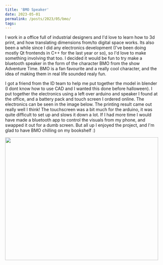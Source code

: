 ```yaml
---
title: 'BMO Speaker'
date: 2023-05-01
permalink: /posts/2023/05/bmo/
tags:
---
```


I work in a office full of industrial designers and I'd love to learn how to 3d print, and how translating dimensions from/to digital space works. Its also been a while since I did any electronics development (I've been doing mostly Qt frontends in C++ for the last year or so), so I'd love to make something involving that too. I decided it would be fun to try make a bluetooth speaker in the form of the character BMO from the show Adventure Time. BMO is a fan favourite and a really cool character, and the idea of making them in real life sounded realy fun. 

I got a friend from the ID team to help me put together the model in blender (I dont know how to use CAD and I wanted this done before halloween). I put together the electronics using a left over arduino and speaker I found at the office, and a battery pack and touch screen I ordered online. The electronics can be seen in the image below. The printing result came out really well I think! The touchscreen was a bit much for the arduino, it was quite difficult to set up and slows it down a lot. If I had more time I would have made a bluetooth app to control the visuals from my phone, and swapped it out for a dumb screen. But all up I enjoyed the project, and I'm glad to have BMO chilling on my bookshelf :) 

<image src="/images/BMO2.png" width="500" height="400" controls></image> 
